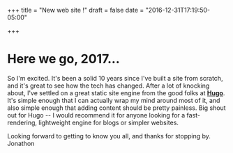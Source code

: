 +++
title = "New web site !"
draft = false
date = "2016-12-31T17:19:50-05:00"

+++

# Here we go, 2017...

So I'm excited.  It's been a solid 10 years since I've built a site from scratch, and it's great to see how the tech has changed.  After a lot of knocking about, I've settled on a great static site engine from the good folks at **[Hugo](http://www.gohugo.io)**.  It's simple enough that I can actually wrap my mind around most of it, and also simple enough that adding content should be pretty painless.  Big shout out for Hugo -- I would recommend it for anyone looking for a fast-rendering, lightweight engine for blogs or simpler websites.

Looking forward to getting to know you all, and thanks for stopping by.  Jonathon
